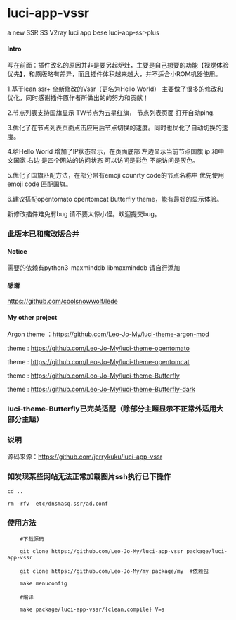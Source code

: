 # luci-app-vssr
a new SSR SS V2ray luci app bese luci-app-ssr-plus

#### Intro
写在前面：插件改名的原因并非是要另起炉灶，主要是自己想要的功能【视觉体验优先】，和原版略有差异，而且插件体积越来越大，并不适合小ROM机器使用。

1.基于lean ssr+ 全新修改的Vssr（更名为Hello World） 主要做了很多的修改和优化，同时感谢插件原作者所做出的的努力和贡献！

2.节点列表支持国旗显示 TW节点为五星红旗， 节点列表页面 打开自动ping.

3.优化了在节点列表页面点击应用后节点切换的速度。同时也优化了自动切换的速度。

4.给Hello World 增加了IP状态显示，在页面底部 左边显示当前节点国旗 ip 和中文国家 右边 是四个网站的访问状态  可以访问是彩色 不能访问是灰色。

5.优化了国旗匹配方法，在部分带有emoji counrty code的节点名称中 优先使用 emoji code 匹配国旗。

6.建议搭配opentomato  opentomcat Butterfly  theme，能有最好的显示体验。

新修改插件难免有bug 请不要大惊小怪。欢迎提交bug。

###  此版本已和魔改版合并

#### Notice
需要的依赖有python3-maxminddb libmaxminddb 请自行添加

#### 感谢
https://github.com/coolsnowwolf/lede

#### My other project
Argon theme ：https://github.com/Leo-Jo-My/luci-theme-argon-mod   

theme : https://github.com/Leo-Jo-My/luci-theme-opentomato

theme : https://github.com/Leo-Jo-My/luci-theme-opentomcat

theme : https://github.com/Leo-Jo-My/luci-theme-Butterfly

theme : https://github.com/Leo-Jo-My/luci-theme-Butterfly-dark

### luci-theme-Butterfly已完美适配（除部分主题显示不正常外适用大部分主题）

### 说明

源码来源：https://github.com/jerrykuku/luci-app-vssr

### 如发现某些网站无法正常加载图片ssh执行已下操作
    cd ..

    rm -rfv  etc/dnsmasq.ssr/ad.conf

### 使用方法
```Brach
    #下载源码
    
    git clone https://github.com/Leo-Jo-My/luci-app-vssr package/luci-app-vssr
    
    git clone https://github.com/Leo-Jo-My/my package/my  #依赖包
    
    make menuconfig
    
    #编译
    
    make package/luci-app-vssr/{clean,compile} V=s


